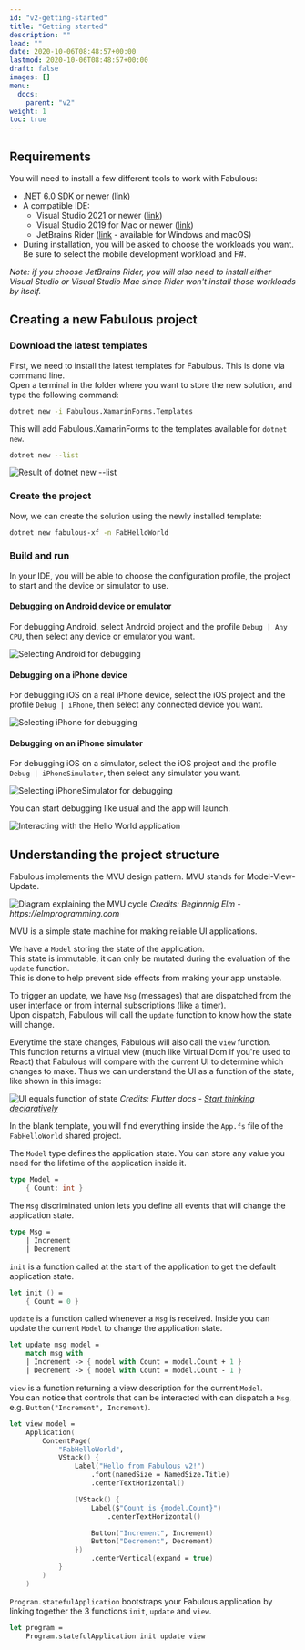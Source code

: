 ```yaml
---
id: "v2-getting-started"
title: "Getting started"
description: ""
lead: ""
date: 2020-10-06T08:48:57+00:00
lastmod: 2020-10-06T08:48:57+00:00
draft: false
images: []
menu:
  docs:
    parent: "v2"
weight: 1
toc: true
---
```


## Requirements

You will need to install a few different tools to work with Fabulous:

- .NET 6.0 SDK or newer ([link](https://dotnet.microsoft.com/))
- A compatible IDE:
  - Visual Studio 2021 or newer ([link](https://visualstudio.microsoft.com/vs/))
  - Visual Studio 2019 for Mac or newer ([link](https://visualstudio.microsoft.com/vs/mac/))
  - JetBrains Rider ([link](https://www.jetbrains.com/rider/) - available for Windows and macOS)  
- During installation, you will be asked to choose the workloads you want. Be sure to select the mobile development workload and F#.

_Note: if you choose JetBrains Rider, you will also need to install either Visual Studio or Visual Studio Mac since Rider won't install those workloads by itself._

## Creating a new Fabulous project

### Download the latest templates

First, we need to install the latest templates for Fabulous. This is done via command line.  
Open a terminal in the folder where you want to store the new solution, and type the following command:

```sh
dotnet new -i Fabulous.XamarinForms.Templates
```

This will add Fabulous.XamarinForms to the templates available for `dotnet new`.

```sh
dotnet new --list
```

![Result of dotnet new --list](dotnet-new-list.png)

### Create the project

Now, we can create the solution using the newly installed template:

```sh
dotnet new fabulous-xf -n FabHelloWorld
```

### Build and run

In your IDE, you will be able to choose the configuration profile, the project to start and the device or simulator to use.

#### Debugging on Android device or emulator

For debugging Android, select Android project and the profile `Debug | Any CPU`, then select any device or emulator you want.

![Selecting Android for debugging](android-debug.png)

#### Debugging on a iPhone device

For debugging iOS on a real iPhone device, select the iOS project and the profile `Debug | iPhone`, then select any connected device you want.

![Selecting iPhone for debugging](iphone-debug.png)

#### Debugging on an iPhone simulator

For debugging iOS on a simulator, select the iOS project and the profile `Debug | iPhoneSimulator`, then select any simulator you want.

![Selecting iPhoneSimulator for debugging](iphone-simulator-debug.png)

You can start debugging like usual and the app will launch.

![Interacting with the Hello World application](hello-world.gif)

## Understanding the project structure

Fabulous implements the MVU design pattern. MVU stands for Model-View-Update.

![Diagram explaining the MVU cycle](MVU.png)
_Credits: Beginnnig Elm - https://elmprogramming.com_

MVU is a simple state machine for making reliable UI applications.

We have a `Model` storing the state of the application.  
This state is immutable, it can only be mutated during the evaluation of the `update` function.  
This is done to help prevent side effects from making your app unstable.

To trigger an update, we have `Msg` (messages) that are dispatched from the user interface or from internal subscriptions (like a timer).  
Upon dispatch, Fabulous will call the `update` function to know how the state will change.

Everytime the state changes, Fabulous will also call the `view` function.  
This function returns a virtual view (much like Virtual Dom if you're used to React) that Fabulous will compare with the current UI to determine which changes to make. Thus we can understand the UI as a function of the state, like shown in this image:

![UI equals function of state](ui-equals-function-of-state.png)
_Credits: Flutter docs - [Start thinking declaratively](https://docs.flutter.dev/development/data-and-backend/state-mgmt/declarative)_

In the blank template, you will find everything inside the `App.fs` file of the `FabHelloWorld` shared project.

The `Model` type defines the application state. You can store any value you need for the lifetime of the application inside it.

```fs
type Model =
    { Count: int }
```

The `Msg` discriminated union lets you define all events that will change the application state.

```fs
type Msg =
    | Increment
    | Decrement
```

`init` is a function called at the start of the application to get the default application state.

```fs
let init () =
    { Count = 0 }
```

`update` is a function called whenever a `Msg` is received. Inside you can update the current `Model` to change the application state.

```fs
let update msg model =
    match msg with
    | Increment -> { model with Count = model.Count + 1 }
    | Decrement -> { model with Count = model.Count - 1 }
```

`view` is a function returning a view description for the current `Model`.  
You can notice that controls that can be interacted with can dispatch a `Msg`, e.g. `Button("Increment", Increment)`.

```fs
let view model =
    Application(
        ContentPage(
            "FabHelloWorld",
            VStack() {
                Label("Hello from Fabulous v2!")
                    .font(namedSize = NamedSize.Title)
                    .centerTextHorizontal()

                (VStack() {
                    Label($"Count is {model.Count}")
                        .centerTextHorizontal()

                    Button("Increment", Increment)
                    Button("Decrement", Decrement)
                })
                    .centerVertical(expand = true)
            }
        )
    )
```

`Program.statefulApplication` bootstraps your Fabulous application by linking together the 3 functions `init`, `update` and `view`.

```fs
let program =
    Program.statefulApplication init update view
```
